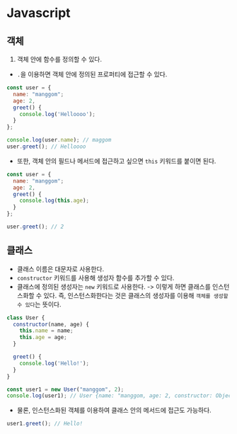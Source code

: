 # Javascript

## 객체

1. 객체 안에 함수를 정의할 수 있다.

- `.`을 이용하면 객체 안에 정의된 프로퍼티에 접근할 수 있다.

``` javascript
const user = {
  name: "manggom";
  age: 2,
  greet() {
    console.log('Helloooo');
  }
};

console.log(user.name); // maggom
user.greet(); // Helloooo
```

- 또한, 객체 안의 필드나 메서드에 접근하고 싶으면 `this` 키워드를 붙이면 된다.

``` javascript
const user = {
  name: "manggom";
  age: 2,
  greet() {
    console.log(this.age);
  }
};

user.greet(); // 2
```

## 클래스

- 클래스 이름은 대문자로 사용한다.
- `constructor` 키워드를 사용해 생성자 함수를 추가할 수 있다.
- 클래스에 정의된 생성자는 `new` 키워드로 사용한다. -> 이렇게 하면 클래스를 인스턴스화할 수 있다.
  즉, 인스턴스화한다는 것은 클래스의 생성자를 이용해 `객체를 생성할 수 있다`는 뜻이다.

``` javascript
class User {
  constructor(name, age) {
    this.name = name;
    this.age = age;
  }

  greet() {
    console.log('Hello!');
  }
}

const user1 = new User("manggom", 2);
console.log(user1); // User {name: "manggom, age: 2, constructor: Object}
```

- 물론, 인스턴스화된 객체를 이용하여 클래스 안의 메서드에 접근도 가능하다.

``` javascript
user1.greet(); // Hello!
```
